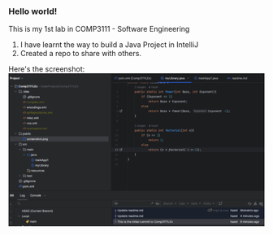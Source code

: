 ### Hello world!

This is my 1st lab in COMP3111 - Software Engineering

1. I have learnt the way to build a Java Project in IntelliJ
2. Created a repo to share with others.

Here's the screenshot:
![screenshot](../../../../public/screenshot.png)
